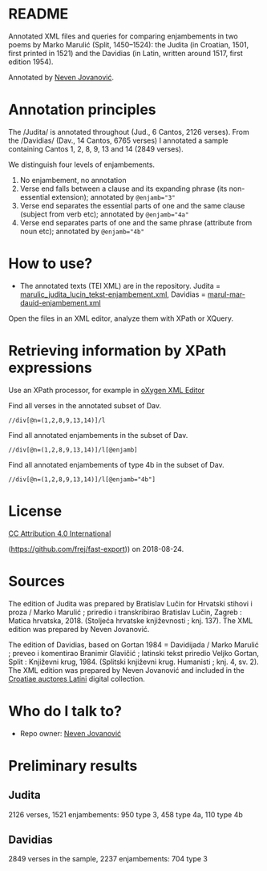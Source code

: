 # README #

Annotated XML files and queries for comparing enjambements in two poems by Marko Marulić (Split, 1450–1524): the Judita (in Croatian, 1501, first printed in 1521) and the Davidias (in Latin, written around 1517, first edition 1954).

Annotated by [Neven Jovanović](https://orcid.org/0000-0002-9119-399X).

# Annotation principles #

The /Judita/ is annotated throughout (Jud., 6 Cantos, 2126 verses). From the /Davidias/ (Dav., 14 Cantos, 6765 verses) I annotated a sample containing Cantos 1, 2, 8, 9, 13 and 14 (2849 verses).

We distinguish four levels of enjambements.

1. No enjambement, no annotation
2. Verse end falls between a clause and its expanding phrase (its non-essential extension); annotated by `@enjamb="3"`
3. Verse end separates the essential parts of one and the same clause (subject from verb etc); annotated by `@enjamb="4a"`
4. Verse end separates parts of one and the same phrase (attribute from noun etc); annotated by `@enjamb="4b"`

# How to use? #

* The annotated texts (TEI XML) are in the repository. Judita = [marulic_judita_lucin_tekst-enjambement.xml](marulic_judita_lucin_tekst-enjambement.xml), Davidias = [marul-mar-dauid-enjambement.xml](marul-mar-dauid-enjambement.xml)

Open the files in an XML editor, analyze them with XPath or XQuery.

# Retrieving information by XPath expressions #

Use an XPath processor, for example in [oXygen XML Editor](https://www.oxygenxml.com/doc/versions/23.0/ug-editor/topics/running-xpath-expressions.html)

Find all verses in the annotated subset of Dav.

```xpath
//div[@n=(1,2,8,9,13,14)]/l
```

Find all annotated enjambements in the subset of Dav.

```xpath
//div[@n=(1,2,8,9,13,14)]/l[@enjamb]
```

Find all annotated enjambements of type 4b in the subset of Dav.

```xpath
//div[@n=(1,2,8,9,13,14)]/l[@enjamb="4b"]
```

# License #

[CC Attribution 4.0 International](LICENSE.md)

(https://github.com/frej/fast-export)) on 2018-08-24.


# Sources #

The edition of Judita was prepared by Bratislav Lučin for Hrvatski stihovi i proza / Marko Marulić ; priredio i transkribirao Bratislav Lučin, Zagreb : Matica hrvatska, 2018. (Stoljeća hrvatske književnosti ; knj. 137). The XML edition was prepared by Neven Jovanović.

The edition of Davidias, based on Gortan 1984 = Davidijada / Marko Marulić ; preveo i komentirao Branimir Glavičić ; latinski tekst priredio Veljko Gortan, Split : Književni krug, 1984. (Splitski književni krug. Humanisti ; knj. 4, sv. 2). The XML edition was prepared by Neven Jovanović and included in the [Croatiae auctores Latini](http://croala.ffzg.unizg.hr) digital collection.

# Who do I talk to? #

* Repo owner: [Neven Jovanović](https://orcid.org/0000-0002-9119-399X)

# Preliminary results #

## Judita ##

2126 verses, 1521 enjambements: 950 type 3, 458 type 4a, 110 type 4b

 
## Davidias ##

2849 verses in the sample, 2237 enjambements: 704 type 3
